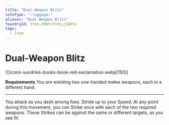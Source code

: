 ```yaml
---
title: "Dual-Weapon Blitz"
noteType: ":luggage:"
aliases: "Dual-Weapon Blitz"
foundryId: Item.O0WfzYnVLLjSBFXc
tags:
  - Item
---
```


# Dual-Weapon Blitz
![[icons-sundries-books-book-red-exclamation.webp|150]]

**Requirements** You are wielding two one-handed melee weapons, each in a different hand.

* * *

You attack as you dash among foes. Stride up to your Speed. At any point during this movement, you can Strike once with each of the two required weapons. These Strikes can be against the same or different targets, as you see fit.
